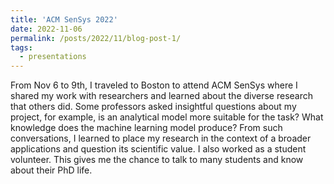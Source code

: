 ```yaml
---
title: 'ACM SenSys 2022'
date: 2022-11-06
permalink: /posts/2022/11/blog-post-1/
tags:
  - presentations
---
```


From Nov 6 to 9th, I traveled to Boston to attend ACM SenSys where I shared my work with researchers and learned about the diverse research that others did. Some professors asked insightful questions about my project, for example, is an analytical model more suitable for the task? What knowledge does the machine learning model produce? From such conversations, I learned to place my research in the context of a broader applications and question its scientific value. 
I also worked as a student volunteer. This gives me the chance to talk to many students and know about their PhD life. 
